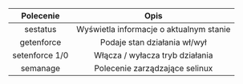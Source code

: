 |  **Polecenie** |                 **Opis**                |
|:--------------:|:---------------------------------------:|
|    sestatus    | Wyświetla informacje o aktualnym stanie |
|   getenforce   |       Podaje stan działania wł/wył      |
| setenforce 1/0 |     Włącza / wyłacza tryb działania     |
|    semanage    |      Polecenie zarządzające selinux     |

